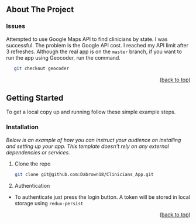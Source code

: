 <div id="top"></div>

<!-- ABOUT THE PROJECT -->
## About The Project

### Issues
Attempted to use Google Maps API to find clinicians by state. I was successful.
The problem is the Google API cost. I reached my API limit after 3 refreshes. Although
the real app is on the `master` branch, if you want to run the app using Geocoder, run the command.

```sh
   git checkout geocoder
   ```

<p align="right">(<a href="#top">back to top</a>)</p>


<!-- GETTING STARTED -->
## Getting Started

To get a local copy up and running follow these simple example steps.

### Installation

_Below is an example of how you can instruct your audience on installing and setting up your app. This template doesn't rely on any external dependencies or services._

1. Clone the repo
   ```sh
   git clone git@github.com:Dabrown18/Clinicians_App.git
   ```

2. Authentication
* To authenticate just press the login button. A token will be stored in local storage using `redux-persist`

<p align="right">(<a href="#top">back to top</a>)</p>
